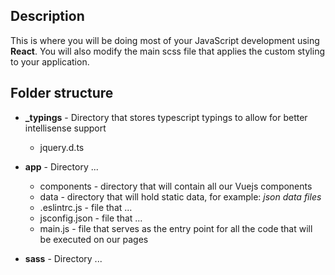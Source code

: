 ## Description

This is where you will be doing most of your JavaScript development using **React**. You will also modify the main scss file that applies the custom styling to your application.

## Folder structure

- **\_typings** - Directory that stores typescript typings to allow for better intellisense support

  - jquery.d.ts

- **app** - Directory ...

  - components - directory that will contain all our Vuejs components
  - data - directory that will hold static data, for example: _json data files_
  - .eslintrc.js - file that ...
  - jsconfig.json - file that ...
  - main.js - file that serves as the entry point for all the code that will be executed on our pages

- **sass** - Directory ...

